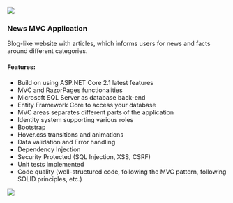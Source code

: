 ![](https://i.imgur.com/FksCGou.jpg)
### News MVC Application 
Blog-like website with articles, which informs users for news and facts around different categories.

#### Features:

- Build on using ASP.NET Core 2.1 latest features
- MVC and RazorPages functionalities
- Microsoft SQL Server as database back-end
- Entity Framework Core to access your database
- MVC areas separates different parts of the application
- Identity system supporting various roles
- Bootstrap
- Hover.css transitions and animations
- Data validation and Error handling
- Dependency Injection
- Security Protected (SQL Injection, XSS, CSRF)
- Unit tests implemented
- Code quality (well-structured code, following the MVC pattern, following SOLID principles, etc.)

![](https://i.imgur.com/FksCGou.jpg)

